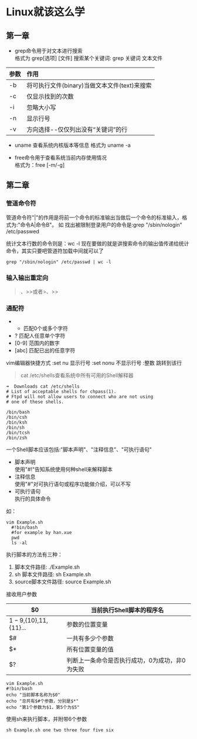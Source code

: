 # Linux就该这么学

## 第一章
- grep命令用于对文本进行搜索  
格式为 grep[选项] [文件]
搜索某个关键词: grep 关键词 文本文件  

|参数|作用|
|:---------|:---------|
|-b | 将可执行文件(binary)当做文本文件(text)来搜索|  
|-c | 仅显示找到的次数|
|-i | 忽略大小写|
|-n | 显示行号|
|-v | 方向选择--仅仅列出没有“关键词”的行|

- uname 查看系统内核版本等信息
格式为 uname -a

- free命令用于查看系统当前内存使用情况  
格式为：free [-m/-g]


## 第二章
### 管道命令符
管道命令符"|"的作用是将前一个命令的标准输出当做后一个命令的标准输入，格式为:"命令A|命令B"。
如 找出被限制登录用户的命令是:grep "/sbin/nologin" /etc/passwed

统计文本行数的命令则是：wc -l
现在要做的就是讲搜索命令的输出值传递给统计命令，其实只要吧管道符加载中间就可以了
```/bin/bash
grep "/sbin/nologin" /etc/passwd | wc -l
```

### 输入输出重定向
>、>>或者>、>>

### 通配符
- * 匹配0个或多个字符
- ? 匹配人任意单个字符
- [0-9] 范围内的数字
- [abc] 匹配已出的任意字符

vim编辑器快捷方式
:set nu 显示行号
:set nonu 不显示行号
:整数 跳转到该行

> cat /etc/shells查看系统中所有可用的Shell解释器  

```bin/bash
➜  Downloads cat /etc/shells
# List of acceptable shells for chpass(1).
# Ftpd will not allow users to connect who are not using
# one of these shells.

/bin/bash
/bin/csh
/bin/ksh
/bin/sh
/bin/tcsh
/bin/zsh
```

一个Shell脚本应该包括:"脚本声明"、"注释信息"、"可执行语句"
- 脚本声明  
  使用"#!"告知系统使用何种shell来解释脚本
- 注释信息  
  使用"#"对可执行语句或程序功能做介绍，可以不写
- 可执行语句  
  执行的具体命令

如：
```bin/bash
vim Example.sh
  #!bin/bash
  #for example by han.xue
  pwd
  ls -al
```
执行脚本的方法有三种：
1. 脚本文件路径: ./Example.sh
2. sh 脚本文件路径: sh Example.sh
3. source脚本文件路径: source Example.sh

接收用户参数  


|$0|当前执行Shell脚本的程序名|
|-------|-------|
|$1-9,${10},${11},${11}...| 参数的位置变量|
|$#|一共有多少个参数|
|$*| 所有位置变量的值|
|$?|判断上一条命令是否执行成功，0为成功，非0为失败|  
```bin/bash
vim Example.sh
#!bin/bash
echo "当前脚本名称为$0"
echo "总共有$#个参数，分别是$*"
echo "第1个参数为$1，第5个为$5"
```
使用sh来执行脚本，并附带6个参数
```bin/bash
sh Example.sh one two three four five six
```
